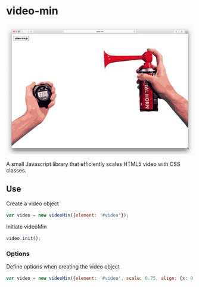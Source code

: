 # video-min

![video-min.js in action](assets/video-min.gif?raw=true)

A small Javascript library that efficiently scales HTML5 video with CSS classes.

## Use

Create a video object

```javascript
var video = new videoMin({element: '#video'});
```

Initiate videoMin

```javascript
video.init();
```

### Options

Define options when creating the video object

```javascript
var video = new videoMin({element: '#video', scale: 0.75, align: {x: 0.2, y: 0.5}, fit: 'cover'});
```


